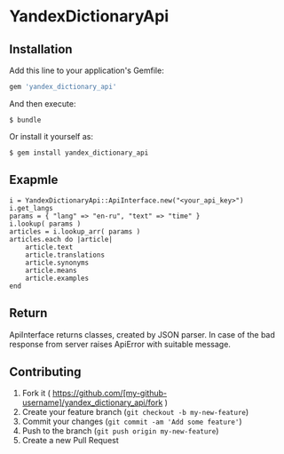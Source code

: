 # YandexDictionaryApi

## Installation

Add this line to your application's Gemfile:

```ruby
gem 'yandex_dictionary_api'
```

And then execute:

    $ bundle

Or install it yourself as:

    $ gem install yandex_dictionary_api

## Exapmle

    i = YandexDictionaryApi::ApiInterface.new("<your_api_key>")
    i.get_langs
    params = { "lang" => "en-ru", "text" => "time" }
    i.lookup( params )
    articles = i.lookup_arr( params )
    articles.each do |article|
    	article.text
	    article.translations
	    article.synonyms
	    article.means
	    article.examples
    end

## Return

ApiInterface returns classes, created by JSON parser. 
In case of the bad response from server raises ApiError with suitable message.

## Contributing

1. Fork it ( https://github.com/[my-github-username]/yandex_dictionary_api/fork )
2. Create your feature branch (`git checkout -b my-new-feature`)
3. Commit your changes (`git commit -am 'Add some feature'`)
4. Push to the branch (`git push origin my-new-feature`)
5. Create a new Pull Request
